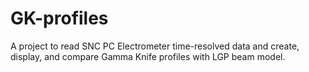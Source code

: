 # GK-profiles
A project to read SNC PC Electrometer time-resolved data and create, display, and compare Gamma Knife profiles with LGP beam model.

